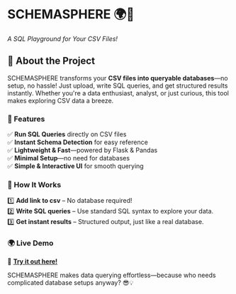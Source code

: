 # SCHEMASPHERE 🌍💾  
*A SQL Playground for Your CSV Files!*  

## 🚀 About the Project  
SCHEMASPHERE transforms your **CSV files into queryable databases**—no setup, no hassle! Just upload, write SQL queries, and get structured results instantly. Whether you're a data enthusiast, analyst, or just curious, this tool makes exploring CSV data a breeze.  

### 🌟 Features  
✅ **Run SQL Queries** directly on CSV files  
✅ **Instant Schema Detection** for easy reference  
✅ **Lightweight & Fast**—powered by Flask & Pandas  
✅ **Minimal Setup**—no need for databases  
✅ **Simple & Interactive UI** for smooth querying  

### 🎨 How It Works  
1️⃣ **Add link to csv** – No database required!  
2️⃣ **Write SQL queries** – Use standard SQL syntax to explore your data.  
3️⃣ **Get instant results** – Structured output, just like a real database.  

### 🌍 Live Demo  
🔗 **[Try it out here!](https://schemasphere.onrender.com/)**   

SCHEMASPHERE makes data querying effortless—because who needs complicated database setups anyway? 😎💡
